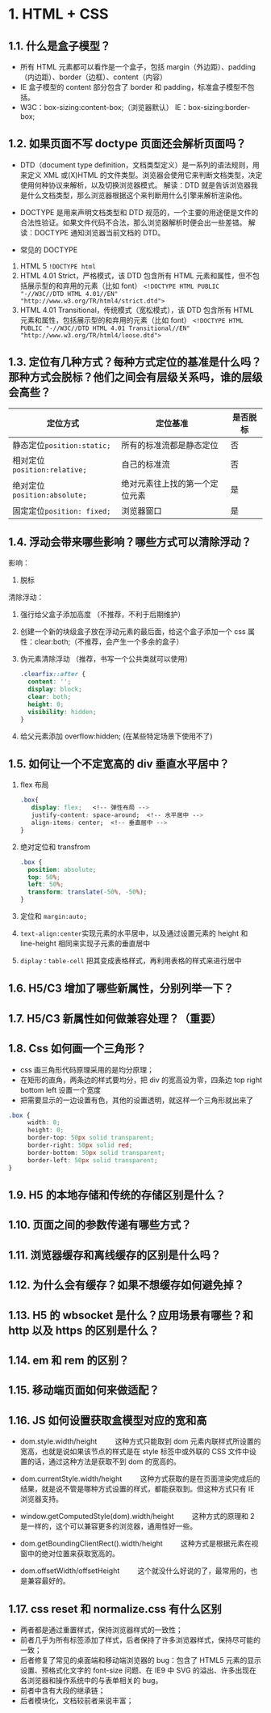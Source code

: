 # 1. HTML + CSS

## 1.1. 什么是盒子模型？

- 所有 HTML 元素都可以看作是一个盒子，包括 margin（外边距）、padding（内边距）、border（边框）、content（内容）
- IE 盒子模型的 content 部分包含了 border 和 padding，标准盒子模型不包括。
- W3C：box-sizing:content-box;（浏览器默认）
  IE：box-sizing:border-box;

## 1.2. 如果页面不写 doctype 页面还会解析页面吗？

- DTD（document type definition，文档类型定义）是一系列的语法规则，用来定义 XML 或(X)HTML 的文件类型。浏览器会使用它来判断文档类型，决定使用何种协议来解析，以及切换浏览器模式。
  解读：DTD 就是告诉浏览器我是什么文档类型，那么浏览器根据这个来判断用什么引擎来解析渲染他。

- DOCTYPE 是用来声明文档类型和 DTD 规范的，一个主要的用途便是文件的合法性验证。如果文件代码不合法，那么浏览器解析时便会出一些差错。
  解读：DOCTYPE 通知浏览器当前文档的 DTD。

- 常见的 DOCTYPE

1. HTML 5
   `!DOCTYPE html`
2. HTML 4.01 Strict，严格模式，该 DTD 包含所有 HTML 元素和属性，但不包括展示型的和弃用的元素（比如 font）
   `<!DOCTYPE HTML PUBLIC "-//W3C//DTD HTML 4.01//EN" "http://www.w3.org/TR/html4/strict.dtd">`
3. HTML 4.01 Transitional，传统模式（宽松模式），该 DTD 包含所有 HTML 元素和属性，包括展示型的和弃用的元素（比如 font）
   `<!DOCTYPE HTML PUBLIC "-//W3C//DTD HTML 4.01 Transitional//EN" "http://www.w3.org/TR/html4/loose.dtd">`

## 1.3. 定位有几种方式？每种方式定位的基准是什么吗？那种方式会脱标？他们之间会有层级关系吗，谁的层级会高些？

| 定位方式                     | 定位基准                       | 是否脱标 |
| ---------------------------- | ------------------------------ | -------- |
| 静态定位`position:static;`   | 所有的标准流都是静态定位       | 否       |
| 相对定位`position:relative;` | 自己的标准流                   | 否       |
| 绝对定位`position:absolute;` | 绝对元素往上找的第一个定位元素 | 是       |
| 固定定位`position: fixed;`   | 浏览器窗口                     | 是       |

## 1.4. 浮动会带来哪些影响？哪些方式可以清除浮动？

影响：

1. 脱标

清除浮动：

1. 强行给父盒子添加高度 （不推荐，不利于后期维护）
2. 创建一个新的块级盒子放在浮动元素的最后面，给这个盒子添加一个 css 属性：clear:both;（不推荐，会产生一个多余的盒子）
3. 伪元素清除浮动 （推荐，书写一个公共类就可以使用）

   ```css
   .clearfix::after {
     content: '';
     display: block;
     clear: both;
     height: 0;
     visibility: hidden;
   }
   ```

4. 给父元素添加 overflow:hidden; (在某些特定场景下使用不了)

## 1.5. 如何让一个不定宽高的 div 垂直水平居中？

1. flex 布局

   ```css
   .box{
      display: flex;   <!-- 弹性布局 -->
      justify-content: space-around;  <!-- 水平居中 -->
      align-items: center;  <!-- 垂直居中 -->
   }
   ```

2. 绝对定位和 transfrom

   ```css
   .box {
     position: absolute;
     top: 50%;
     left: 50%;
     transform: translate(-50%, -50%);
   }
   ```

3. 定位和 `margin:auto;`

4. `text-align:center`实现元素的水平居中，以及通过设置元素的 height 和 line-height 相同来实现子元素的垂直居中

5. `diplay：table-cell`
   把其变成表格样式，再利用表格的样式来进行居中

## 1.6. H5/C3 增加了哪些新属性，分别列举一下？

## 1.7. H5/C3 新属性如何做兼容处理？（重要）

## 1.8. Css 如何画一个三角形？

- css 画三角形代码原理采用的是均分原理；
- 在矩形的直角，两条边的样式要均分，把 div 的宽高设为零，四条边 top right bottom left 设置一个宽度
- 把需要显示的一边设置有色，其他的设置透明，就这样一个三角形就出来了

```css
.box {
  　　width: 0;
  　　height: 0;
  　　border-top: 50px solid transparent;
  　　border-right: 50px solid red;
  　　border-bottom: 50px solid transparent;
  　　border-left: 50px solid transparent;
}
```

## 1.9. H5 的本地存储和传统的存储区别是什么？

## 1.10. 页面之间的参数传递有哪些方式？

## 1.11. 浏览器缓存和离线缓存的区别是什么吗？

## 1.12. 为什么会有缓存？如果不想缓存如何避免掉？

## 1.13. H5 的 wbsocket 是什么？应用场景有哪些？和 http 以及 https 的区别是什么？

## 1.14. em 和 rem 的区别？

## 1.15. 移动端页面如何来做适配？

## 1.16. JS 如何设置获取盒模型对应的宽和高

- dom.style.width/height
     这种方式只能取到 dom 元素内联样式所设置的宽高，也就是说如果该节点的样式是在 style 标签中或外联的 CSS 文件中设置的话，通过这种方法是获取不到 dom 的宽高的。

- dom.currentStyle.width/height
     这种方式获取的是在页面渲染完成后的结果，就是说不管是哪种方式设置的样式，都能获取到。但这种方式只有 IE 浏览器支持。

- window.getComputedStyle(dom).width/height
     这种方式的原理和 2 是一样的，这个可以兼容更多的浏览器，通用性好一些。

- dom.getBoundingClientRect().width/height
     这种方式是根据元素在视窗中的绝对位置来获取宽高的。

- dom.offsetWidth/offsetHeight
     这个就没什么好说的了，最常用的，也是兼容最好的。

## 1.17. css reset 和 normalize.css 有什么区别

- 两者都是通过重置样式，保持浏览器样式的一致性；
- 前者几乎为所有标签添加了样式，后者保持了许多浏览器样式，保持尽可能的一致；
- 后者修复了常见的桌面端和移动端浏览器的 bug：包含了 HTML5 元素的显示设置、预格式化文字的 font-size 问题、在 IE9 中 SVG 的溢出、许多出现在各浏览器和操作系统中的与表单相关的 bug。
- 前者中含有大段的继承链；
- 后者模块化，文档较前者来说丰富；
